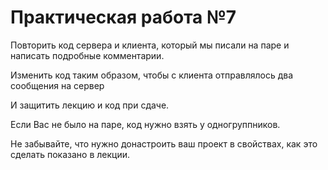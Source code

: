 # Практическая работа №7
Повторить код сервера и клиента, который мы писали на паре и написать подробные комментарии.

Изменить код таким образом, чтобы с клиента отправлялось два сообщения на сервер

И защитить лекцию и код при сдаче.

Если Вас не было на паре, код нужно взять у одногруппников.

Не забывайте, что нужно донастроить ваш проект в свойствах, как это сделать показано в лекции.

